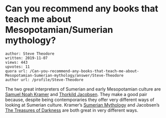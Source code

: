 # Can you recommend any books that teach me about Mesopotamian/Sumerian mythology?

	author: Steve Theodore
	written: 2019-11-07
	views: 443
	upvotes: 11
	quora url: /Can-you-recommend-any-books-that-teach-me-about-Mesopotamian-Sumerian-mythology/answer/Steve-Theodore
	author url: /profile/Steve-Theodore


The two great interpreters of Sumerian and early Mesopotamian culture are [Samuel Noah Kramer](https://amzn.to/32mHZA1) and [Thorkild Jacobsen](https://amzn.to/2WUUX6V). They make a good pair because, despite being contemporaries they offer very different ways of looking at Sumerian culture. Kramer’s [Sumerian Mythology](https://amzn.to/2WRi4zo) and Jacobsen’s [The Treasures of Darkness](https://amzn.to/36HAVRT) are both great in very different ways.

